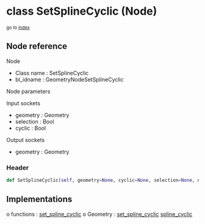 # class SetSplineCyclic (Node)

<sub>go to [index](/docs/index.md)</sub>

## Node reference

Node
 - Class name : SetSplineCyclic
 - bl_idname : GeometryNodeSetSplineCyclic

Node parameters

Input sockets
 - geometry : Geometry
 - selection : Bool
 - cyclic : Bool

Output sockets
 - geometry : Geometry

### Header

``` python
def SetSplineCyclic(self, geometry=None, cyclic=None, selection=None, node_label=None, node_color=None):
```

## Implementations

o functions : [set_spline_cyclic](#set_spline_cyclic)
o Geometry : [set_spline_cyclic](#set_spline_cyclic) [spline_cyclic](#spline_cyclic) 

